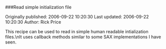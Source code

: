 ###Read simple initialization file

Originally published: 2006-09-22 10:20:30
Last updated: 2006-09-22 10:20:30
Author: Rick Price

This recipe can be used to read in simple human readable intialization files.\nIt uses callback methods similar to some SAX implementations I have seen.